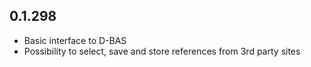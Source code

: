 ## 0.1.298

* Basic interface to D-BAS
* Possibility to select, save and store references from 3rd party sites